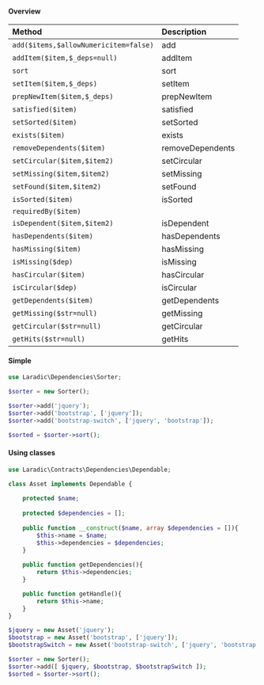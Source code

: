 <!---
title: Dependency Sorting 
author: Robin Radic
-->

#### Overview
| Method | Description |
|:-------|:------------|
| `add($items,$allowNumericitem=false)` | add |
| `addItem($item,$_deps=null)` | addItem |
| `sort` | sort |
| `setItem($item,$_deps)` | setItem |
| `prepNewItem($item,$_deps)` | prepNewItem |
| `satisfied($item)` | satisfied |
| `setSorted($item)` | setSorted |
| `exists($item)` | exists |
| `removeDependents($item)` | removeDependents |
| `setCircular($item,$item2)` | setCircular |
| `setMissing($item,$item2)` | setMissing |
| `setFound($item,$item2)` | setFound |
| `isSorted($item)` | isSorted |
| `requiredBy($item)` |  |
| `isDependent($item,$item2)` | isDependent |
| `hasDependents($item)` | hasDependents |
| `hasMissing($item)` | hasMissing |
| `isMissing($dep)` | isMissing |
| `hasCircular($item)` | hasCircular |
| `isCircular($dep)` | isCircular |
| `getDependents($item)` | getDependents |
| `getMissing($str=null)` | getMissing |
| `getCircular($str=null)` | getCircular |
| `getHits($str=null)` | getHits |


#### Simple
```php
use Laradic\Dependencies\Sorter;

$sorter = new Sorter();

$sorter->add('jquery');
$sorter->add('bootstrap', ['jquery']);
$sorter->add('bootstrap-switch', ['jquery', 'bootstrap']);

$sorted = $sorter->sort();
```

#### Using classes
```php
use Laradic\Contracts\Dependencies\Dependable;

class Asset implements Dependable {
    
    protected $name;
    
    protected $dependencies = [];
    
    public function __construct($name, array $dependencies = []){
        $this->name = $name;
        $this->dependencies = $dependencies;
    }
    
    public function getDependencies(){
        return $this->dependencies;
    }

    public function getHandle(){
        return $this->name;
    }
}
```

```php
$jquery = new Asset('jquery');
$bootstrap = new Asset('bootstrap', ['jquery']);
$bootstrapSwitch = new Asset('bootstrap-switch', ['jquery', 'bootstrap']);

$sorter = new Sorter();
$sorter->add([ $jquery, $bootstrap, $bootstrapSwitch ]);
$sorted = $sorter->sort();
```
